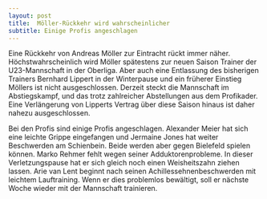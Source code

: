 ```yaml
---
layout: post
title:  Möller-Rückkehr wird wahrscheinlicher
subtitle: Einige Profis angeschlagen
---
```


Eine Rückkehr von Andreas Möller zur Eintracht rückt immer näher. Höchstwahrscheinlich wird Möller spätestens zur neuen Saison Trainer der U23-Mannschaft in der Oberliga. Aber auch eine Entlassung des bisherigen Trainers Bernhard Lippert in der Winterpause und ein früherer Einstieg Möllers ist nicht ausgeschlossen. Derzeit steckt die Mannschaft im Abstiegskampf, und das trotz zahlreicher Abstellungen aus dem Profikader. Eine Verlängerung von Lipperts Vertrag über diese Saison hinaus ist daher nahezu ausgeschlossen.

Bei den Profis sind einige Profis angeschlagen. Alexander Meier hat sich eine leichte Grippe eingefangen und Jermaine Jones hat weiter Beschwerden am Schienbein. Beide werden aber gegen Bielefeld spielen können. Marko Rehmer fehlt wegen seiner Adduktorenprobleme. In dieser Verletzungspause hat er sich gleich noch einen Weisheitszahn ziehen lassen. Arie van Lent beginnt nach seinen Achillessehnenbeschwerden mit leichtem Lauftraining. Wenn er dies problemlos bewältigt, soll er nächste Woche wieder mit der Mannschaft trainieren.
